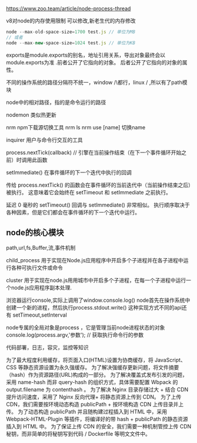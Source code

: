 https://www.zoo.team/article/node-process-thread


v8对node的内存使用限制 可以修改,新老生代的内存修改
```js
node --max-old-space-size=1700 test.js // 单位为MB
// 或者
node --max-new-space-size=1024 test.js // 单位为KB
```
 


 exports是module.exports的别名，地址引用关系，导出对象最终会以module.exports为准 .前者公开了它指向的对象。 后者公开了它指向的对象的属性。


不同的操作系统的路径分隔符不统一，window  /\都行，linux /  ,所以有了path模块 

node中的相对路径，指的是命令运行的路径 

nodemon 类似热更新 

nrm   npm下载源切换工具   nrm ls             nrm use [name] 切换name 

inquirer  用户与命令行交互的工具  


process.nextTick(callback) // 引擎在当前操作结束（在下一个事件循环开始之前）时调用此函数 

setImmediate() 在事件循环的下一个迭代中执行的回调  

传给 process.nextTick() 的函数会在事件循环的当前迭代中（当前操作结束之后）被执行。 这意味着它会始终在 setTimeout 和 setImmediate 之前执行。

延迟 0 毫秒的 setTimeout() 回调与 setImmediate() 非常相似。 执行顺序取决于各种因素，但是它们都会在事件循环的下一个迭代中运行。

## node的核心模块

path,url,fs,Buffer,流,事件机制 


child_process 用于实现在Node.js应用程序中开启多个子进程并在各子进程中运行各种可执行文件或命令

cluster 用于实现在node.js用用城市中开启多个子进程，在每一个子进程中运行一个node.js应用程序副本处理.

浏览器运行console,实际上调用了window.console.log() 
node首先在操作系统中创建一个新的进程，然后执行process.stdout.write() 
这种实现方式不同的api还有 setTimeout,setInterval 

node专属的全局对象是process ，它是管理当前node进程状态的对象
console.log(process.argv,'参数'); // 获取执行命令行的参数


代码部署，日志，容灾，监控等知识

为了最大程度利用缓存，将页面入口(HTML)设置为协商缓存，将 JavaScript、CSS 等静态资源设置为永久强缓存。
为了解决强缓存更新问题，将文件摘要（hash）作为资源路径(URL)构成的一部分。
为了解决覆盖式发布引发的问题，采用 name-hash 而非 query-hash 的组织方式，具体需要配置 Wbpack 的 output.filename 为 contenthash 。
为了解决 Nginx 目录存储过大 + 结合 CDN 提升访问速度，采用了 Nginx 反向代理+ 将静态资源上传到 CDN。
为了上传 CDN，我们需要按环境动态构造 publicPath + 按环境构造 CDN 上传目录并上传。
为了动态构造 publicPath 并且随构建过程插入到 HTML 中，采用 Webpack-HTML-Plugin 等插件，将编译好的带 hash + publicPath 的静态资源插入到 HTML 中。
为了保证上传 CDN 的安全，我们需要一种机制管控上传 CDN 秘钥，而非简单的将秘钥写到代码 / Dockerfile 等明文文件中。
